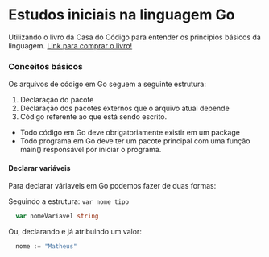 # Estudos iniciais na linguagem Go

Utilizando o livro da Casa do Código para entender os principios básicos
da linguagem.
[Link para comprar o livro!](https://www.casadocodigo.com.br/products/livro-google-go?_pos=1&_sid=a5a6fc573&_ss=r)

### Conceitos básicos

Os arquivos de código em Go seguem a seguinte estrutura:

1. Declaração do pacote
2. Declaração dos pacotes externos que o arquivo atual depende
3. Código referente ao que está sendo escrito.

* Todo código em Go deve obrigatoriamente existir em um package
* Todo programa em Go deve ter um pacote principal com uma função main() responsável por iniciar o programa.

#### Declarar variáveis

Para declarar váriaveis em Go podemos fazer de duas formas:

Seguindo a estrutura: `var nome tipo`

```go
  var nomeVariavel string
```
Ou, declarando e já atribuindo um valor:

```go
  nome := "Matheus"
```
